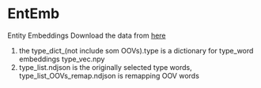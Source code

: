 # EntEmb
Entity Embeddings
Download the data from [here](https://drive.google.com/open?id=1OtLnrH4SpDzdNNcuca-DdXCMwsDPsG3B)
1) the type_dict_(not include som OOVs).type is a dictionary for type_word embeddings type_vec.npy
2) type_list.ndjson is the originally selected type words, type_list_OOVs_remap.ndjson is remapping OOV words
